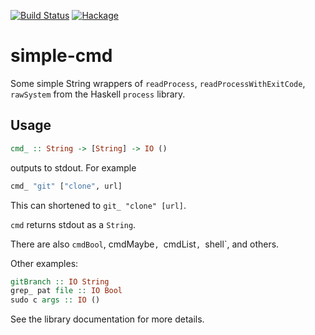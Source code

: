 [![Build Status](https://travis-ci.org/juhp/simple-cmd.png)](https://travis-ci.org/juhp/simple-cmd)
[![Hackage](http://img.shields.io/hackage/v/simple-cmd.png)](http://hackage.haskell.org/package/simple-cmd)

# simple-cmd

Some simple String wrappers of `readProcess`, `readProcessWithExitCode`,
`rawSystem` from the Haskell `process` library.

## Usage

```haskell
cmd_ :: String -> [String] -> IO ()
```
outputs to stdout. For example

```haskell
cmd_ "git" ["clone", url]
```
This can shortened to `git_ "clone" [url]`.

`cmd` returns stdout as a `String`.

There are also `cmdBool`, cmdMaybe`, `cmdList`, `shell`, and others.

Other examples:
```haskell
gitBranch :: IO String
grep_ pat file :: IO Bool
sudo c args :: IO ()
```

See the library documentation for more details.
